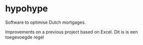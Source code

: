 # hypohype
Software to optimise Dutch mortgages.

Improvements on a previous project based on Excel.
Dit is is een toegevoegde regel
